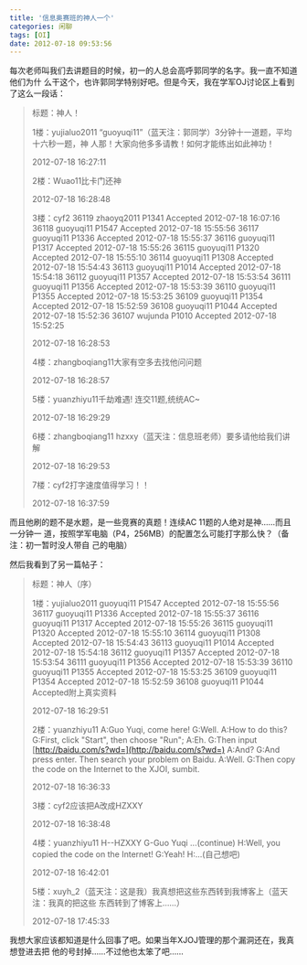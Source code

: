 ```yaml
---
title: '信息奥赛班的神人一个'
categories: 闲聊
tags: [OI]
date: 2012-07-18 09:53:56
---
```


每次老师叫我们去讲题目的时候，初一的人总会高呼郭同学的名字。我一直不知道他们为什
么干这个，也许郭同学特别好吧。但是今天，我在学军OJ讨论区上看到了这么一段话：

<blockquote>
标题：神人！

1楼：yujialuo2011 “guoyuqi11”（蓝天注：郭同学）3分钟十一道题，平均十六秒一题，神
人那！大家向他多多请教！如何才能练出如此神功！

2012-07-18 16:27:11

2楼：Wuao11比卡门还神

2012-07-18 16:28:48

3楼：cyf2 36119 zhaoyq2011 P1341 Accepted 2012-07-18 16:07:16 36118 guoyuqi11
P1547 Accepted 2012-07-18 15:55:56 36117 guoyuqi11 P1336 Accepted 2012-07-18
15:55:37 36116 guoyuqi11 P1317 Accepted 2012-07-18 15:55:26 36115 guoyuqi11
P1320 Accepted 2012-07-18 15:55:10 36114 guoyuqi11 P1308 Accepted 2012-07-18
15:54:43 36113 guoyuqi11 P1014 Accepted 2012-07-18 15:54:18 36112 guoyuqi11
P1357 Accepted 2012-07-18 15:53:54 36111 guoyuqi11 P1356 Accepted 2012-07-18
15:53:39 36110 guoyuqi11 P1355 Accepted 2012-07-18 15:53:25 36109 guoyuqi11
P1354 Accepted 2012-07-18 15:52:59 36108 guoyuqi11 P1044 Accepted 2012-07-18
15:52:36 36107 wujunda P1010 Accepted 2012-07-18 15:52:25

2012-07-18 16:28:53

4楼：zhangboqiang11大家有空多去找他问问题

2012-07-18 16:28:57

5楼：yuanzhiyu11千劫难遇! 连交11题,统统AC~

2012-07-18 16:29:29

6楼：zhangboqiang11 hzxxy（蓝天注：信息班老师）要多请他给我们讲解

2012-07-18 16:29:53

7楼：cyf2打字速度值得学习！！

2012-07-18 16:37:59

</blockquote>

而且他刷的题不是水题，是一些竞赛的真题！连续AC 11题的人绝对是神……而且一分钟一
道，按照学军电脑（P4，256MB）的配置怎么可能打字那么快？（备注：初一暂时没人带自
己的电脑）

然后我看到了另一篇帖子：

<blockquote>
标题：神人（序）

1楼：yujialuo2011 guoyuqi11 P1547 Accepted 2012-07-18 15:55:56 36117 guoyuqi11
P1336 Accepted 2012-07-18 15:55:37 36116 guoyuqi11 P1317 Accepted 2012-07-18
15:55:26 36115 guoyuqi11 P1320 Accepted 2012-07-18 15:55:10 36114 guoyuqi11
P1308 Accepted 2012-07-18 15:54:43 36113 guoyuqi11 P1014 Accepted 2012-07-18
15:54:18 36112 guoyuqi11 P1357 Accepted 2012-07-18 15:53:54 36111 guoyuqi11
P1356 Accepted 2012-07-18 15:53:39 36110 guoyuqi11 P1355 Accepted 2012-07-18
15:53:25 36109 guoyuqi11 P1354 Accepted 2012-07-18 15:52:59 36108 guoyuqi11
P1044 Accepted附上真实资料

2012-07-18 16:29:51

2楼：yuanzhiyu11 A:Guo Yuqi, come here! G:Well. A:How to do this? G:First, click
"Start", then choose "Run"; A:Eh. G:Then input
[http://baidu.com/s?wd=](http://baidu.com/s?wd=) A:And? G:And press enter. Then
search your problem on Baidu. A:Well. G:Then copy the code on the Internet to
the XJOI, sumbit.

2012-07-18 16:36:33

3楼：cyf2应该把A改成HZXXY

2012-07-18 16:38:48

4楼：yuanzhiyu11 H--HZXXY G-Guo Yuqi ...(continue) H:Well, you copied the code
on the Internet! G:Yeah! H:...(自己想吧)

2012-07-18 16:42:01

5楼：xuyh_2（蓝天注：这是我）我真想把这些东西转到我博客上（蓝天注：我真的把这些
东西转到了博客上……）

2012-07-18 17:45:33

</blockquote>

我想大家应该都知道是什么回事了吧。如果当年XJOJ管理的那个漏洞还在，我真想登进去把
他的号封掉……不过他也太笨了吧……
